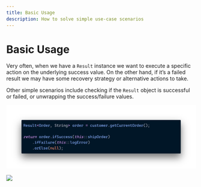 ```yaml
---
title: Basic Usage
description: How to solve simple use-case scenarios
---
```


# Basic Usage

Very often, when we have a `Result` instance we want to execute a specific action on the underlying success value. On the other hand, if it’s a failed result we may have some recovery strategy or alternative actions to take.

Other simple scenarios include checking if the `Result` object is successful or failed, or unwrapping the success/failure values.

![](../.gitbook/assets/basic-usage.png)

![](../../assets/images/basic-usage.png)
